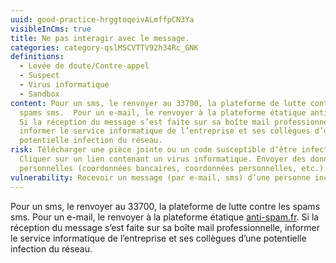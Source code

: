 ```yaml
---
uuid: good-practice-hrggtoqeivALmffpCN3Ya
visibleInCms: true
title: Ne pas interagir avec le message.
categories: category-qslMSCVTTV92h34Rc_GNK
definitions:
  - Levée de doute/Contre-appel
  - Suspect
  - Virus informatique
  - Sandbox
content: Pour un sms, le renvoyer au 33700, la plateforme de lutte contre les
  spams sms.  Pour un e-mail, le renvoyer à la plateforme étatique anti-spam.fr.
  Si la réception du message s’est faite sur sa boîte mail professionnelle,
  informer le service informatique de l’entreprise et ses collègues d’une
  potentielle infection du réseau.
risk: Télécharger une pièce jointe ou un code susceptible d’être infecté.
  Cliquer sur un lien contenant un virus informatique. Envoyer des données
  personnelles (coordonnées bancaires, coordonnées personnelles, etc.).
vulnerability: Recevoir un message (par e-mail, sms) d’une personne inconnue.
---
```

<!--StartFragment-->

Pour un sms, le renvoyer au 33700, la plateforme de lutte contre les spams sms. Pour un e-mail, le renvoyer à la plateforme étatique [anti-spam.fr](http://anti-spam.fr/). Si la réception du message s’est faite sur sa boîte mail professionnelle, informer le service informatique de l’entreprise et ses collègues d’une potentielle infection du réseau.

<!--EndFragment-->